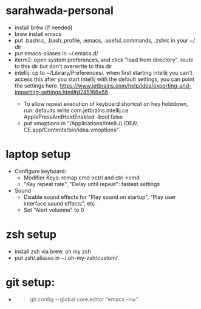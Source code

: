 # sarahwada-personal
- install brew (if needed)
- brew install emacs
- put .bashr.c, .bash_profile, .emacs, .useful_commands, .zshrc in your ~/ dir
- put emacs-aliases in ~/.emacs.d/
- iterm2: open system preferences, and click "load from directory". route to this
   dir but don't overwrite to this dir
- intellij: cp to ~/Library/Preferences/<PRODUCT><VERSION>. when first starting intellij you can't access this
   after you start intellij with the default settings, you can point the settings here.
   https://www.jetbrains.com/help/idea/exporting-and-importing-settings.html#d245166e56
   - To allow repeat execution of keyboard shortcut on hey holddown, run:
       defaults write com.jetbrains.intellij.ce ApplePressAndHoldEnabled -bool false
   - put vmoptions in "/Applications/IntelliJ\ IDEA\ CE.app/Contents/bin/idea.vmoptions"

# laptop setup
- Configure keyboard:
  - Modifier Keys: remap cmd->ctrl and ctrl->cmd
  - "Key repeat rate", "Delay until repeat": fastest settings
- Sound
  - Disable sound effects for "Play sound on startup", "Play user interface sound effects", etc
  - Set "Alert volumne" to 0

# zsh setup
- install zsh via brew, oh my zsh
- put zsh/.aliases in ~/.oh-my-zsh/custom/

# git setup:
- > git config --global core.editor "emacs -nw"